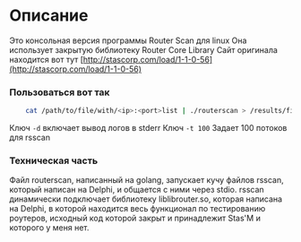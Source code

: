 # Описание
Это консольная версия программы Router Scan для linux
Она использует закрытую библиотеку Router Core Library
Сайт оригинала находится вот тут [http://stascorp.com/load/1-1-0-56](http://stascorp.com/load/1-1-0-56)
### Пользоваться вот так
```bash
    cat /path/to/file/with/<ip>:<port>list | ./routerscan > /results/file
```
Ключ `-d` включает вывод логов в stderr
Ключ `-t 100` Задает 100 потоков для rsscan
### Техническая часть
Файл routerscan, написанный на golang, запускает кучу файлов rsscan, который написан на Delphi, и общается с ними через stdio. rsscan динамически подключает библиотеку liblibrouter.so, которая написана на Delphi, в которой находится весь функционал по тестированию роутеров, исходный код которой закрыт и принадлежит Stas'M и которого у меня нет.